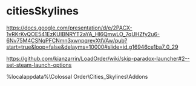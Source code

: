 # citiesSkylines

https://docs.google.com/presentation/d/e/2PACX-1vRKrKvQOE541EzKUIBNRYT2aYA_Hl6QmwLO_7qUHZfy2u6-6Nv75M4CSNqPFCNmn3xwnpqrevXtlVAw/pub?start=true&loop=false&delayms=10000#slide=id.g16946ce1ba7_0_29

https://github.com/kianzarrin/LoadOrder/wiki/skip-paradox-launcher#2--set-steam-launch-options

%localappdata%\Colossal Order\Cities_Skylines\Addons
